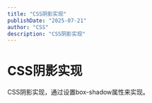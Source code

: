 ```yaml
---
title: "CSS阴影实现"
publishDate: "2025-07-21"
author: "CSS"
description: "CSS阴影实现"
---
```


# CSS阴影实现



<div class="h-1/3 w-1/3 shadow-xl">CSS阴影实现，通过设置box-shadow属性来实现。</div>


